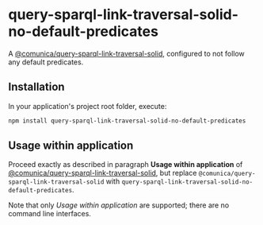 # query-sparql-link-traversal-solid-no-default-predicates

A [@comunica/query-sparql-link-traversal-solid](https://www.npmjs.com/package/@comunica/query-sparql-link-traversal-solid), configured to not follow any default predicates.

## Installation

In your application's project root folder, execute:

```bash
npm install query-sparql-link-traversal-solid-no-default-predicates
```

## Usage within application

Proceed exactly as described in paragraph **Usage within application** of [@comunica/query-sparql-link-traversal-solid](https://www.npmjs.com/package/@comunica/query-sparql-link-traversal-solid),
but replace `@comunica/query-sparql-link-traversal-solid` with `query-sparql-link-traversal-solid-no-default-predicates`.

Note that only *Usage within application* are supported; there are no command line interfaces.

